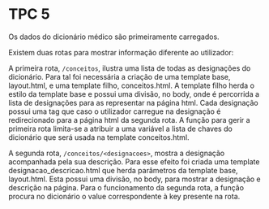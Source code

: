 # TPC 5

Os dados do dicionário médico são primeiramente carregados.

Existem duas rotas para mostrar informação diferente ao utilizador:

A primeira rota, ```/conceitos```, ilustra uma lista de todas as designações do dicionário.
Para tal foi necessária a criação de uma template base, layout.html, e uma template filho, conceitos.html.
A template filho herda o estilo da template base e possui uma divisão, no body, onde é percorrida a lista 
de designações para as representar na página html. Cada designação possui uma tag que caso o utilizador carregue
na designação é redirecionado para a página html da segunda rota. A função para gerir a primeira rota
limita-se a atribuir a uma variável a lista de chaves do dicionário que será usada na template conceitos.html.

A segunda rota, ```/conceitos/<designacoes>```, mostra a designação acompanhada pela sua descrição. Para esse
efeito foi criada uma template designacao_descricao.html que herda parâmetros da template base, layout.html.
Esta possui uma divisão, no body, para mostrar a designação e descrição na página. Para o funcionamento da
segunda rota, a função procura no dicionário o value correspondente à key presente na rota.